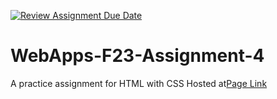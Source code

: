 [![Review Assignment Due Date](https://classroom.github.com/assets/deadline-readme-button-24ddc0f5d75046c5622901739e7c5dd533143b0c8e959d652212380cedb1ea36.svg)](https://classroom.github.com/a/4tKarLeg)
# WebApps-F23-Assignment-4
A practice assignment for HTML with CSS
Hosted at[Page Link](https://44-563-webapps-f23.github.io/44563-webapps-f23-assignment4-ShivaRamReddyMarthala/)
